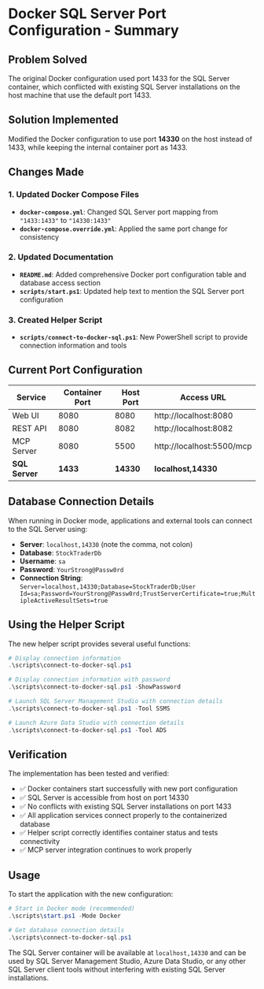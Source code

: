 # Docker SQL Server Port Configuration - Summary

## Problem Solved
The original Docker configuration used port 1433 for the SQL Server container, which conflicted with existing SQL Server installations on the host machine that use the default port 1433.

## Solution Implemented
Modified the Docker configuration to use port **14330** on the host instead of 1433, while keeping the internal container port as 1433.

## Changes Made

### 1. Updated Docker Compose Files
- **`docker-compose.yml`**: Changed SQL Server port mapping from `"1433:1433"` to `"14330:1433"`
- **`docker-compose.override.yml`**: Applied the same port change for consistency

### 2. Updated Documentation
- **`README.md`**: Added comprehensive Docker port configuration table and database access section
- **`scripts/start.ps1`**: Updated help text to mention the SQL Server port configuration

### 3. Created Helper Script
- **`scripts/connect-to-docker-sql.ps1`**: New PowerShell script to provide connection information and tools

## Current Port Configuration

| Service | Container Port | Host Port | Access URL |
|---------|---------------|-----------|------------|
| Web UI | 8080 | 8080 | http://localhost:8080 |
| REST API | 8080 | 8082 | http://localhost:8082 |
| MCP Server | 8080 | 5500 | http://localhost:5500/mcp |
| **SQL Server** | **1433** | **14330** | **localhost,14330** |

## Database Connection Details

When running in Docker mode, applications and external tools can connect to the SQL Server using:

- **Server**: `localhost,14330` (note the comma, not colon)
- **Database**: `StockTraderDb`
- **Username**: `sa`
- **Password**: `YourStrong@Passw0rd`
- **Connection String**: `Server=localhost,14330;Database=StockTraderDb;User Id=sa;Password=YourStrong@Passw0rd;TrustServerCertificate=true;MultipleActiveResultSets=true`

## Using the Helper Script

The new helper script provides several useful functions:

```powershell
# Display connection information
.\scripts\connect-to-docker-sql.ps1

# Display connection information with password
.\scripts\connect-to-docker-sql.ps1 -ShowPassword

# Launch SQL Server Management Studio with connection details
.\scripts\connect-to-docker-sql.ps1 -Tool SSMS

# Launch Azure Data Studio with connection details
.\scripts\connect-to-docker-sql.ps1 -Tool ADS
```

## Verification

The implementation has been tested and verified:
- ✅ Docker containers start successfully with new port configuration
- ✅ SQL Server is accessible from host on port 14330
- ✅ No conflicts with existing SQL Server installations on port 1433
- ✅ All application services connect properly to the containerized database
- ✅ Helper script correctly identifies container status and tests connectivity
- ✅ MCP server integration continues to work properly

## Usage

To start the application with the new configuration:

```powershell
# Start in Docker mode (recommended)
.\scripts\start.ps1 -Mode Docker

# Get database connection details
.\scripts\connect-to-docker-sql.ps1
```

The SQL Server container will be available at `localhost,14330` and can be used by SQL Server Management Studio, Azure Data Studio, or any other SQL Server client tools without interfering with existing SQL Server installations.
